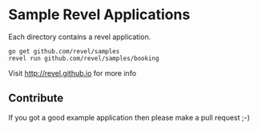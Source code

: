 # Sample Revel Applications

Each directory contains a revel application.

```
go get github.com/revel/samples
revel run github.com/revel/samples/booking
```

Visit http://revel.github.io for more info

## Contribute
If you got a good example application then please make a pull request ;-)
